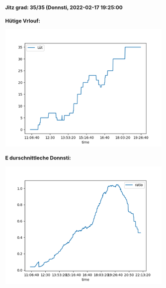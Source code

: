 ### Jitz grad: 35/35 (Donnsti, 2022-02-17 19:25:00

### Hütige Vrlouf:
![Graph](Today.png)

### E durschnittleche Donnsti:
![Graph](Donnsti.png)